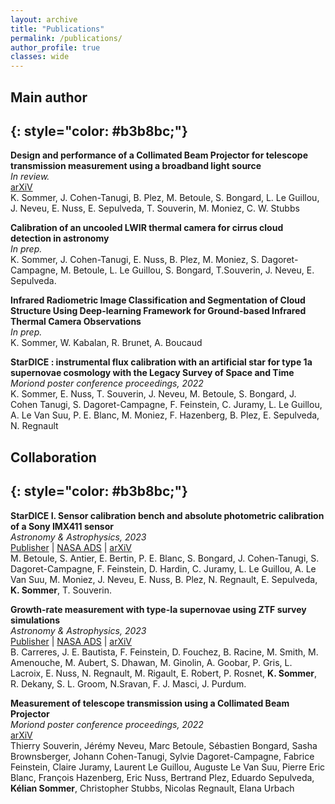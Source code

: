 ```yaml
---
layout: archive
title: "Publications"
permalink: /publications/
author_profile: true
classes: wide
---
```


## **Main author**
{: style="color: #b3b8bc;"}
--- 

**Design and performance of a Collimated Beam Projector for telescope transmission measurement using a broadband light source**\
*In review.*\
[arXiV](https://arxiv.org/abs/2312.02835)\
K. Sommer, J. Cohen-Tanugi, B. Plez, M. Betoule, S. Bongard, L. Le Guillou, J. Neveu, E. Nuss, E. Sepulveda, T. Souverin, M. Moniez, C. W. Stubbs

**Calibration of an uncooled LWIR thermal camera for cirrus cloud detection in astronomy**\
*In prep.*\
K. Sommer, J. Cohen-Tanugi, E. Nuss, B. Plez, M. Moniez, S. Dagoret-Campagne, M. Betoule, L. Le Guillou, S. Bongard, T.Souverin, J. Neveu, E. Sepulveda.

**Infrared Radiometric Image Classification and Segmentation of Cloud Structure Using Deep-learning Framework for Ground-based Infrared Thermal Camera Observations**\
*In prep.*\
K. Sommer, W. Kabalan, R. Brunet, A. Boucaud

**StarDICE : instrumental flux calibration with an artificial star for type 1a supernovae cosmology with the Legacy Survey of Space and Time**\
*Moriond poster conference proceedings, 2022*\
K. Sommer, E. Nuss, T. Souverin, J. Neveu, M. Betoule, S. Bongard, J. Cohen Tanugi, S. Dagoret-Campagne, F. Feinstein, C. Juramy, L. Le Guillou, A. Le Van Suu, P. E. Blanc, M. Moniez, F. Hazenberg, B. Plez, E. Sepulveda, N. Regnault

## **Collaboration**
{: style="color: #b3b8bc;"}
---

**StarDICE I. Sensor calibration bench and absolute photometric calibration of a Sony IMX411 sensor**\
*Astronomy & Astrophysics, 2023*\
[Publisher](https://www.aanda.org/articles/aa/full_html/2023/02/aa44973-22/aa44973-22.html) | [NASA ADS](https://ui.adsabs.harvard.edu/abs/2023A&A...670A.119B) | [arXiV](https://arxiv.org/abs/2211.04913)\
M. Betoule, S. Antier, E. Bertin, P. E. Blanc, S. Bongard, J. Cohen-Tanugi, S. Dagoret-Campagne, F. Feinstein, D. Hardin, C.
Juramy, L. Le Guillou, A. Le Van Suu, M. Moniez, J. Neveu, E. Nuss, B. Plez, N. Regnault, E. Sepulveda, **K. Sommer**, T.
Souverin.

**Growth-rate measurement with type-Ia supernovae using ZTF survey simulations**\
*Astronomy & Astrophysics, 2023*\
[Publisher](https://www.aanda.org/articles/aa/abs/2023/06/aa46173-23/aa46173-23.html) | [NASA ADS](https://ui.adsabs.harvard.edu/abs/2023A%26A...674A.197C/abstract) | [arXiV](https://arxiv.org/abs/2303.01198)\
B. Carreres, J. E. Bautista, F. Feinstein, D. Fouchez, B. Racine, M. Smith, M. Amenouche, M. Aubert, S. Dhawan, M. Ginolin, A. Goobar, P. Gris, L. Lacroix, E. Nuss, N. Regnault, M. Rigault, E. Robert, P. Rosnet, **K. Sommer**, R. Dekany, S. L. Groom, N.Sravan, F. J. Masci, J. Purdum.

**Measurement of telescope transmission using a Collimated Beam Projector**\
*Moriond poster conference proceedings, 2022*\
[arXiV](https://arxiv.org/abs/2206.07530)\
Thierry Souverin, Jérémy Neveu, Marc Betoule, Sébastien Bongard, Sasha Brownsberger, Johann Cohen-Tanugi, Sylvie Dagoret-Campagne, Fabrice Feinstein, Claire Juramy, Laurent Le Guillou, Auguste Le Van Suu, Pierre Eric Blanc, François Hazenberg, Eric Nuss, Bertrand Plez, Eduardo Sepulveda, **Kélian Sommer**, Christopher Stubbs, Nicolas Regnault, Elana Urbach



